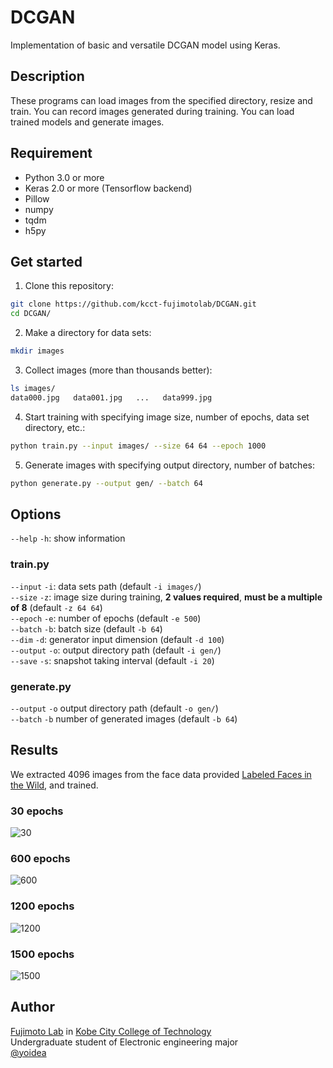 # DCGAN
Implementation of basic and versatile DCGAN model using Keras.

## Description

These programs can load images from the specified directory, resize and train.
You can record images generated during training.
You can load trained models and generate images.

## Requirement

- Python 3.0 or more
- Keras 2.0 or more (Tensorflow backend)
- Pillow
- numpy
- tqdm
- h5py

## Get started

1. Clone this repository:
```sh
git clone https://github.com/kcct-fujimotolab/DCGAN.git
cd DCGAN/
```

2. Make a directory for data sets:
```sh
mkdir images
```

3. Collect images (more than thousands better):
```sh
ls images/
data000.jpg   data001.jpg   ...   data999.jpg
```

4. Start training with specifying image size, number of epochs, data set directory, etc.:
```sh
python train.py --input images/ --size 64 64 --epoch 1000
```

5. Generate images with specifying output directory, number of batches:
```sh
python generate.py --output gen/ --batch 64
```

## Options

`--help` `-h`: show information

### train.py

`--input` `-i`: data sets path (default `-i images/`)  
`--size` `-z`: image size during training, **2 values required**, **must be a multiple of 8** (default `-z 64 64`)  
`--epoch` `-e`: number of epochs (default `-e 500`)  
`--batch` `-b`: batch size (default `-b 64`)  
`--dim` `-d`: generator input dimension (default `-d 100`)  
`--output` `-o`: output directory path (default `-i gen/`)  
`--save` `-s`: snapshot taking interval (default `-i 20`)

### generate.py

`--output` `-o` output directory path (default `-o gen/`)  
`--batch` `-b` number of generated images (default `-b 64`)

## Results

We extracted 4096 images from the face data provided [Labeled Faces in the Wild](http://vis-www.cs.umass.edu/lfw/), and trained.

### 30 epochs
![30](https://i.imgur.com/PrQkuVP.jpg)

### 600 epochs
![600](https://i.imgur.com/77kPHTO.jpg)

### 1200 epochs
![1200](https://i.imgur.com/TWri1m9.jpg)

### 1500 epochs
![1500](https://i.imgur.com/sKjWmpT.jpg)

## Author

[Fujimoto Lab](http://www.kobe-kosen.ac.jp/~fujimoto/) in [Kobe City College of Technology](http://www.kobe-kosen.ac.jp)  
Undergraduate student of Electronic engineering major  
[@yoidea](https://twitter.com/yoidea)